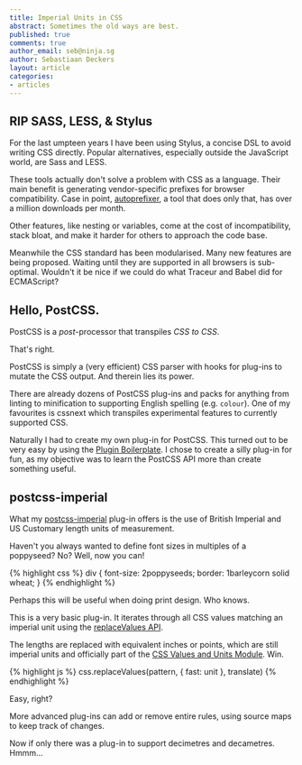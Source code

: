```yaml
---
title: Imperial Units in CSS
abstract: Sometimes the old ways are best.
published: true
comments: true
author_email: seb@ninja.sg
author: Sebastiaan Deckers
layout: article
categories:
- articles
---
```

## RIP SASS, LESS, & Stylus
For the last umpteen years I have been using Stylus, a concise DSL to avoid writing CSS directly. Popular alternatives, especially outside the JavaScript world, are Sass and LESS.

These tools actually don't solve a problem with CSS as a language. Their main benefit is generating vendor-specific prefixes for browser compatibility. Case in point, [autoprefixer](https://www.npmjs.com/package/autoprefixer-core), a tool that does only that, has over a million downloads per month.

Other features, like nesting or variables, come at the cost of incompatibility, stack bloat, and make it harder for others to approach the code base.

Meanwhile the CSS standard has been modularised. Many new features are being proposed. Waiting until they are supported in all browsers is sub-optimal. Wouldn't it be nice if we could do what Traceur and Babel did for ECMAScript?

## Hello, PostCSS.
PostCSS is a *post*-processor that transpiles *CSS to CSS*.

That's right.

PostCSS is simply a (very efficient) CSS parser with hooks for plug-ins to mutate the CSS output. And therein lies its power.

There are already dozens of PostCSS plug-ins and packs for anything from linting to minification to supporting English spelling (e.g. `colour`). One of my favourites is cssnext which transpiles experimental features to currently supported CSS.

Naturally I had to create my own plug-in for PostCSS. This turned out to be very easy by using the [Plugin Boilerplate](https://github.com/postcss/postcss-plugin-boilerplate). I chose to create a silly plug-in for fun, as my objective was to learn the PostCSS API more than create something useful.

## postcss-imperial
What my [postcss-imperial](https://www.npmjs.com/package/postcss-imperial) plug-in offers is the use of British Imperial and US Customary length units of measurement.

Haven't you always wanted to define font sizes in multiples of a poppyseed? No? Well, now you can!

{% highlight css %}
div {
  font-size: 2poppyseeds;
  border: 1barleycorn solid wheat;
}
{% endhighlight %}

Perhaps this will be useful when doing print design. Who knows.

This is a very basic plug-in. It iterates through all CSS values matching an imperial unit using the [replaceValues API](https://github.com/postcss/postcss/blob/master/docs/api.md#containerreplacevaluespattern-opts-callback).

The lengths are replaced with equivalent inches or points, which are still imperial units and officially part of the [CSS Values and Units Module](http://www.w3.org/TR/css-values/). Win.

{% highlight js %}
css.replaceValues(pattern, { fast: unit }, translate)
{% endhighlight %}

Easy, right?

More advanced plug-ins can add or remove entire rules, using source maps to keep track of changes.

Now if only there was a plug-in to support decimetres and decametres. Hmmm...
